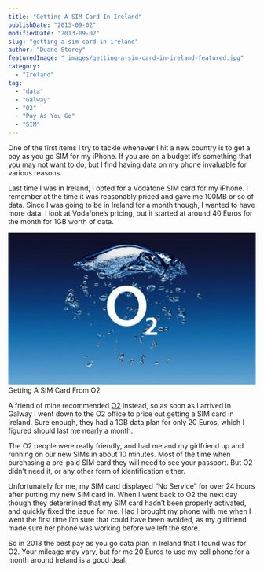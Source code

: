 ```yaml
---
title: "Getting A SIM Card In Ireland"
publishDate: "2013-09-02"
modifiedDate: "2013-09-02"
slug: "getting-a-sim-card-in-ireland"
author: "Duane Storey"
featuredImage: "_images/getting-a-sim-card-in-ireland-featured.jpg"
category:
  - "Ireland"
tag:
  - "data"
  - "Galway"
  - "O2"
  - "Pay As You Go"
  - "SIM"
---
```


One of the first items I try to tackle whenever I hit a new country is to get a pay as you go SIM for my iPhone. If you are on a budget it’s something that you may not want to do, but I find having data on my phone invaluable for various reasons.

Last time I was in Ireland, I opted for a Vodafone SIM card for my iPhone. I remember at the time it was reasonably priced and gave me 100MB or so of data. Since I was going to be in Ireland for a month though, I wanted to have more data. I look at Vodafone’s pricing, but it started at around 40 Euros for the month for 1GB worth of data.

[![Getting A SIM Card From O2](_images/getting-a-sim-card-in-ireland-1.jpg)](_images/getting-a-sim-card-in-ireland-1.jpg)Getting A SIM Card From O2



A friend of mine recommended [O2](http://www.o2online.ie/o2/) instead, so as soon as I arrived in Galway I went down to the O2 office to price out getting a SIM card in Ireland. Sure enough, they had a 1GB data plan for only 20 Euros, which I figured should last me nearly a month.

The O2 people were really friendly, and had me and my girlfriend up and running on our new SIMs in about 10 minutes. Most of the time when purchasing a pre-paid SIM card they will need to see your passport. But O2 didn’t need it, or any other form of identification either.

Unfortunately for me, my SIM card displayed “No Service” for over 24 hours after putting my new SIM card in. When I went back to O2 the next day though they determined that my SIM card hadn’t been properly activated, and quickly fixed the issue for me. Had I brought my phone with me when I went the first time I’m sure that could have been avoided, as my girlfriend made sure her phone was working before we left the store.

So in 2013 the best pay as you go data plan in Ireland that I found was for O2. Your mileage may vary, but for me 20 Euros to use my cell phone for a month around Ireland is a good deal.